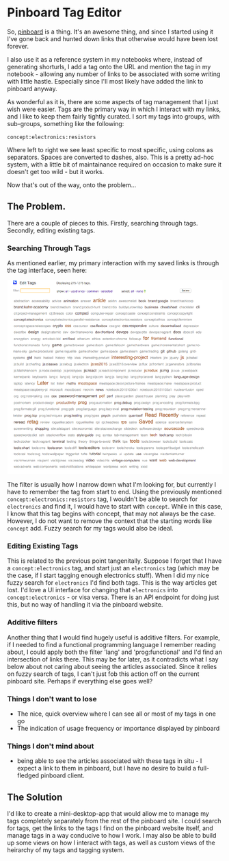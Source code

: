 # Pinboard Tag Editor

So, [pinboard](https://pinboard.in) is a thing. It's an awesome thing, and since
I started using it I've gone back and hunted down links that otherwise would
have been lost forever.

I also use it as a reference system in my notebooks where,
instead of generating shorturls, I add a tag onto the URL and mention the tag in
my notebook - allowing any number of links to be associated with some writing
with little hastle. Especially since I'll most likely have added the link to
pinboard anyway.

As wonderful as it is, there are some aspects of tag management that I just wish
were easier. Tags are the primary way in which I interact with my links, and I
like to keep them fairly tightly curated. I sort my tags into groups, with
sub-groups, something like the following:

```
concept:electronics:resistors
```

Where left to right we see least specific to most specific, using colons as
separators. Spaces are converted to dashes, also. This is a pretty ad-hoc
system, with a little bit of maintainance required on occasion to make sure it
doesn't get too wild - but it works.

Now that's out of the way, onto the problem...

## The Problem.

There are a couple of pieces to this. Firstly, searching through tags. Secondly,
editing existing tags.

### Searching Through Tags

As mentioned earlier, my primary interaction with my saved links is through the
tag interface, seen here:

![Tag Interface](./docs/images/tag-interface.png)

The filter is usually how I narrow down what I'm looking for, but currently I
have to remember the tag from start to end. Using the previously mentioned
`concept:electronics:resistors` tag, I wouldn't be able to search for
`electronics` and find it, I would have to start  with `concept`. While in this
case, I know that this tag begins with concept, that may not always be the case.
However, I do not want to remove the context that the starting words like
`concept` add. Fuzzy search for my tags would also be ideal.

### Editing Existing Tags

This is related to the previous point tangenitally. Suppose I forget that I have
a `concept:electronics` tag, and start just an `electronics` tag (which may be
the case, if I start tagging enough electronics stuff). When I did my nice fuzzy
search for `electronics` I'd find both tags. This is the way articles get lost.
I'd love a UI interface for changing that `electronics` into
`concept:electronics` - or visa versa. There is an API endpoint for doing just
this, but no way of handling it via the pinboard website.

### Additive filters

Another thing that I would find hugely useful is additive filters. For example,
if I needed to find a functional programming language I remember reading about,
I could apply both the filter 'lang' and 'prog:functional' and I'd find an
intersection of links there. This may be for later, as it contradicts what I say
below about not caring about seeing the articles associated. Since it relies on
fuzzy search of tags, I can't just fob this action off on the current pinboard
site. Perhaps if everything else goes well?


### Things I don't want to lose

* The nice, quick overview where I can see all or most of my tags in one go
* The indication of usage frequency or importance displayed by pinboard

### Things I don't mind about

* being able to see the articles associated with these tags in situ - I expect a
  link to them in pinboard, but I have no desire to build a full-fledged
  pinboard client.


## The Solution

I'd like to create a mini-desktop-app that would allow me to manage my tags
completely separately from the rest of the pinboard site. I could search for
tags, get the links to the tags I find on the pinboard website itself, and
manage tags in a way conducive to how I work. I may also be able to build up
some views on how I interact with tags, as well as custom views of the heirarchy
of my tags and tagging system.
